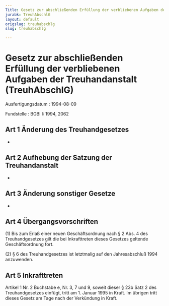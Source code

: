 ```yaml
---
Title: Gesetz zur abschließenden Erfüllung der verbliebenen Aufgaben der Treuhandanstalt
jurabk: TreuhAbschlG
layout: default
origslug: treuhabschlg
slug: treuhabschlg

---
```


# Gesetz zur abschließenden Erfüllung der verbliebenen Aufgaben der Treuhandanstalt (TreuhAbschlG)

Ausfertigungsdatum
:   1994-08-09

Fundstelle
:   BGBl I: 1994, 2062

## Art 1 Änderung des Treuhandgesetzes

-

## Art 2 Aufhebung der Satzung der Treuhandanstalt

-

## Art 3 Änderung sonstiger Gesetze

-

## Art 4 Übergangsvorschriften

(1) Bis zum Erlaß einer neuen Geschäftsordnung nach § 2 Abs. 4 des
Treuhandgesetzes gilt die bei Inkrafttreten dieses Gesetzes geltende
Geschäftsordnung fort.

(2) § 6 des Treuhandgesetzes ist letztmalig auf den Jahresabschluß
1994 anzuwenden.

## Art 5 Inkrafttreten

Artikel 1 Nr. 2 Buchstabe e, Nr. 3, 7 und 9, soweit dieser § 23b Satz
2 des Treuhandgesetzes einfügt, tritt am 1. Januar 1995 in Kraft. Im
übrigen tritt dieses Gesetz am Tage nach der Verkündung in Kraft.

